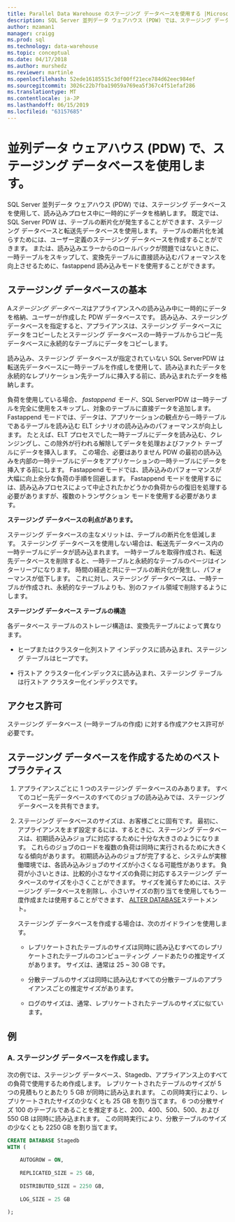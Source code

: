 ```yaml
---
title: Parallel Data Warehouse のステージング データベースを使用する |Microsoft Docs
description: SQL Server 並列データ ウェアハウス (PDW) では、ステージング データベースを使用して、読み込みプロセス中に一時的にデータを格納します。
author: mzaman1
manager: craigg
ms.prod: sql
ms.technology: data-warehouse
ms.topic: conceptual
ms.date: 04/17/2018
ms.author: murshedz
ms.reviewer: martinle
ms.openlocfilehash: 52ede16185515c3df00ff21ece784d62eec984ef
ms.sourcegitcommit: 3026c22b7fba19059a769ea5f367c4f51efaf286
ms.translationtype: MT
ms.contentlocale: ja-JP
ms.lasthandoff: 06/15/2019
ms.locfileid: "63157685"
---
```

# <a name="using-a-staging-database-in-parallel-data-warehouse-pdw"></a>並列データ ウェアハウス (PDW) で、ステージング データベースを使用します。
SQL Server 並列データ ウェアハウス (PDW) では、ステージング データベースを使用して、読み込みプロセス中に一時的にデータを格納します。 既定では、SQL Server PDW は、テーブルの断片化が発生することができます、ステージング データベースと転送先データベースを使用します。 テーブルの断片化を減らすためには、ユーザー定義のステージング データベースを作成することができます。 または、読み込みエラーからのロールバックが問題ではないときに、一時テーブルをスキップして、変換先テーブルに直接読み込むパフォーマンスを向上させるために、fastappend 読み込みモードを使用することができます。  
  
## <a name="StagingDatabase"></a>ステージング データベースの基本  
A*ステージング データベース*はアプライアンスへの読み込み中に一時的にデータを格納、ユーザーが作成した PDW データベースです。 読み込み、ステージング データベースを指定すると、アプライアンスは、ステージング データベースにデータをコピーしたとステージング データベースの一時テーブルからコピー先データベースに永続的なテーブルにデータをコピーします。  
  
読み込み、ステージング データベースが指定されていない SQL ServerPDW は転送先データベースに一時テーブルを作成しを使用して、読み込まれたデータを永続的なレプリケーション先テーブルに挿入する前に、読み込まれたデータを格納します。  
  
負荷を使用している場合、 *fastappend モード*、SQL ServerPDW は一時テーブルを完全に使用をスキップし、対象のテーブルに直接データを追加します。 Fastappend モードでは、データは、アプリケーションの観点から一時テーブルであるテーブルを読み込む ELT シナリオの読み込みのパフォーマンスが向上します。 たとえば、ELT プロセスでした一時テーブルにデータを読み込む、クレンジングし、この除外が行われる解除してデータを処理およびファクト テーブルにデータを挿入します。 この場合、必要はありません PDW の最初の読み込みを内部の一時テーブルにデータをアプリケーションの一時テーブルにデータを挿入する前にします。 Fastappend モードでは、読み込みのパフォーマンスが大幅に向上余分な負荷の手順を回避します。 Fastappend モードを使用するには、読み込みプロセスによって中止されたかどうかの負荷からの復旧を処理する必要がありますが、複数のトランザクション モードを使用する必要があります。  
  
**ステージング データベースの利点があります。**  
  
ステージング データベースの主なメリットは、テーブルの断片化を低減します。 ステージング データベースを使用しない場合は、転送先データベース内の一時テーブルにデータが読み込まれます。 一時テーブルを取得作成され、転送先データベースを削除すると、一時テーブルと永続的なテーブルのページはインターリーブになります。 時間の経過と共にテーブルの断片化が発生し、パフォーマンスが低下します。 これに対し、ステージング データベースは、一時テーブルが作成され、永続的なテーブルよりも、別のファイル領域で削除するようにします。  
  
**ステージング データベース テーブルの構造**  
  
各データベース テーブルのストレージ構造は、変換先テーブルによって異なります。  
  
-   ヒープまたはクラスター化列ストア インデックスに読み込まれ、ステージング テーブルはヒープです。  
  
-   行ストア クラスター化インデックスに読み込まれ、ステージング テーブルは行ストア クラスター化インデックスです。  
  
## <a name="Permissions"></a>アクセス許可  
ステージング データベース (一時テーブルの作成) に対する作成アクセス許可が必要です。 

<!-- MISSING LINKS

For more information, see [Grant Permissions to load data](grant-permissions-to-load-data.md).  

-->
  
## <a name="CreatingStagingDatabase"></a>ステージング データベースを作成するためのベスト プラクティス  
  
1.  アプライアンスごとに 1 つのステージング データベースのみあります。 すべてのコピー先データベースのすべてのジョブの読み込みでは、ステージング データベースを共有できます。  
  
2.  ステージング データベースのサイズは、お客様ごとに固有です。 最初に、アプライアンスをまず設定するには、するときに、ステージング データベースは、初期読み込みジョブに対応するために十分な大きさのようになります。 これらのジョブのロードを複数の負荷は同時に実行されるために大きくなる傾向があります。 初期読み込みのジョブが完了すると、システムが実稼働環境では、各読み込みジョブのサイズが小さくなる可能性があります。 負荷が小さいときは、比較的小さなサイズの負荷に対応するステージング データベースのサイズを小さくことができます。 サイズを減らすためには、ステージング データベースを削除し、小さいサイズの割り当てを使用してもう一度作成または使用することができます、 [ALTER DATABASE](../t-sql/statements/alter-database-transact-sql.md?tabs=sqlpdw)ステートメント。  
  
    ステージング データベースを作成する場合は、次のガイドラインを使用します。  
  
    -   レプリケートされたテーブルのサイズは同時に読み込むすべてのレプリケートされたテーブルのコンピューティング ノードあたりの推定サイズがあります。 サイズは、通常は 25 ~ 30 GB です。  
  
    -   分散テーブルのサイズは同時に読み込むすべての分散テーブルのアプライアンスごとの推定サイズがあります。  
  
    -   ログのサイズは、通常、レプリケートされたテーブルのサイズに似ています。  
  
## <a name="Examples"></a>例  
  
### <a name="a-create-a-staging-database"></a>A. ステージング データベースを作成します。 
次の例では、ステージング データベース、Stagedb、アプライアンス上のすべての負荷で使用するため作成します。 レプリケートされたテーブルのサイズが 5 つの見積もりとあたり 5 GB が同時に読み込まれます。 この同時実行により、レプリケートされたサイズの少なくとも 25 GB を割り当てます。 6 つの分散サイズ 100 のテーブルであることを推定すると、200、400、500、500、および 550 GB は同時に読み込まれます。 この同時実行により、分散テーブルのサイズの少なくとも 2250 GB を割り当てます。  
  
```sql  
CREATE DATABASE Stagedb  
WITH (  
  
    AUTOGROW = ON,  
  
    REPLICATED_SIZE = 25 GB,  
  
    DISTRIBUTED_SIZE = 2250 GB,  
  
    LOG_SIZE = 25 GB  
  
);  
```  

<!-- MISSING LINKS
 
## See Also  
[Common metadata query examples](metadata-query-examples.md)  

-->
  
